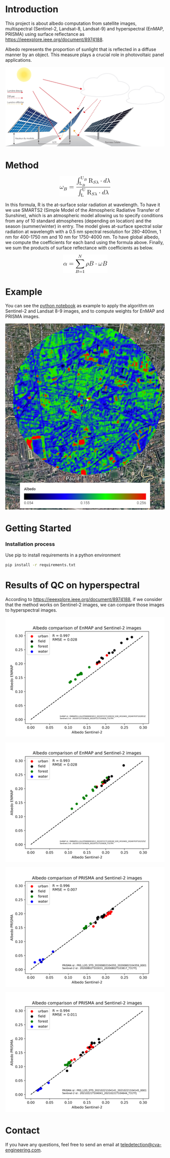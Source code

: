 # Introduction 
This project is about albedo computation from satellite images, multispectral (Sentinel-2, Landsat-8, Landsat-9) and hyperspectral (EnMAP, PRISMA) using surface reflectance as https://ieeexplore.ieee.org/document/8974188.

Albedo represents the proportion of sunlight that is reflected in a diffuse manner by an object. This measure plays a crucial role in photovoltaic panel applications.

<p align="center">
  <img src="https://github.com/GroupeCVA/albedo-mapping-from-satellite-images/blob/main/data/images/principe_biface_fond_blanc.jpg" />
</p>
<!-- ![Albedo and solar panels](https://github.com/GroupeCVA/albedo-mapping-from-satellite-images/blob/main/data/images/principe_biface_fond_blanc.jpg) -->

# Method

<p align="center">
  <img src="https://github.com/GroupeCVA/albedo-mapping-from-satellite-images/blob/main/data/images/weight_computation_fond_blanc.jpg" />
</p>
<!-- ![Weights computation](https://github.com/GroupeCVA/albedo-mapping-from-satellite-images/blob/main/data/images/weight_computation_fond_blanc.jpg) -->

In this formula, R is the at-surface solar radiation at wavelength. To have it we use SMARTS2 (Simple Model of the Atmospheric Radiative Transfer of Sunshine), which is an atmospheric model allowing us to specify conditions from any of 10 standard atmospheres (depending on location) and the season (summer/winter) in entry. The model gives at-surface spectral solar radiation at wavelength with a 0.5 nm spectral resolution for 280-400nm, 1 nm for 400-1750 nm and 10 nm for 1750-4000 nm. To have global albedo, we compute the coefficients for each band using the formula above. Finally, we sum the products of surface reflectance with coefficients as below.

<p align="center">
  <img src="https://github.com/GroupeCVA/albedo-mapping-from-satellite-images/blob/main/data/images/albedo_computation_fond_blanc.jpg" />
</p>
<!-- ![Albedo computation](https://github.com/GroupeCVA/albedo-mapping-from-satellite-images/blob/main/data/images/albedo_computation_fond_blanc.jpg) -->

# Example

You can see the [python notebook](https://github.com/GroupeCVA/albedo-mapping-from-satellite-images/blob/main/albedo.ipynb) as example to apply the algorithm on Sentinel-2 and Landsat 8-9 images, and to compute weights for EnMAP and PRISMA images. 

<p align="center">
  <img src="https://github.com/GroupeCVA/albedo-mapping-from-satellite-images/blob/main/data/images/albedo_s2.png" />
</p>
<!-- ![Albedo computed with Sentinel-2 images](https://github.com/GroupeCVA/albedo-mapping-from-satellite-images/blob/main/data/images/albedo_s2.png) -->

# Getting Started
### Installation process
Use pip to install requirements in a python environment 
```bash
pip install -r requirements.txt
```

# Results of QC on hyperspectral

According to https://ieeexplore.ieee.org/document/8974188, if we consider that the method works on Sentinel-2 images, we can compare those images to hyperspectral images.

<p align="center">
  <img src="https://github.com/GroupeCVA/albedo-mapping-from-satellite-images/blob/main/data/images/albedo_comparison_enmap_s2_first_hr.png" />
</p>
<!-- ![Comparisons between EnMAP and S2](https://github.com/GroupeCVA/albedo-mapping-from-satellite-images/blob/main/data/images/comparison_enmap_s2_first_image.png) -->
<p align="center">
  <img src="https://github.com/GroupeCVA/albedo-mapping-from-satellite-images/blob/main/data/images/albedo_comparison_enmap_s2_second_hr.png" />
</p>
<!-- ![Comparisons between EnMAP and S2](https://github.com/GroupeCVA/albedo-mapping-from-satellite-images/blob/main/data/images/comparison_enmap_s2_second_image.png) -->
<p align="center">
  <img src="https://github.com/GroupeCVA/albedo-mapping-from-satellite-images/blob/main/data/images/albedo_comparison_prisma_s2_2020_hr.png" />
</p>
<!-- ![Comparisons between PRISMA and S2](https://github.com/GroupeCVA/albedo-mapping-from-satellite-images/blob/main/data/images/comparison_prisma_s2_2020.png) -->
<p align="center">
  <img src="https://github.com/GroupeCVA/albedo-mapping-from-satellite-images/blob/main/data/images/albedo_comparison_prisma_s2_2021_hr.png" />
</p>
<!-- ![Comparisons between PRISMA and S2](https://github.com/GroupeCVA/albedo-mapping-from-satellite-images/blob/main/data/images/comparison_prisma_s2_2021.png) -->

# Contact
If you have any questions, feel free to send an email at teledetection@cva-engineering.com.